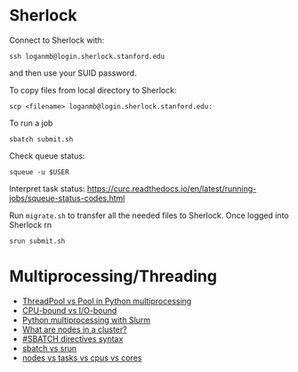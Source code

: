# Sherlock

Connect to Sherlock with: 
```
ssh loganmb@login.sherlock.stanford.edu
```
and then use your SUID password. 

To copy files from local directory to Sherlock:
```
scp <filename> loganmb@login.sherlock.stanford.edu:
```

To run a job
```
sbatch submit.sh
```

Check queue status:
```
squeue -u $USER
```
Interpret task status: https://curc.readthedocs.io/en/latest/running-jobs/squeue-status-codes.html

Run `migrate.sh` to transfer all the needed files to Sherlock. Once logged
into Sherlock rn
```
srun submit.sh
```

# Multiprocessing/Threading

* [ThreadPool vs Pool in Python multiprocessing](https://stackoverflow.com/questions/46045956/whats-the-difference-between-threadpool-vs-pool-in-the-multiprocessing-module)
* [CPU-bound vs I/O-bound](https://stackoverflow.com/questions/868568/what-do-the-terms-cpu-bound-and-i-o-bound-mean#:~:text=CPU%20bound%20means%20the%20program,the%20bottleneck%20and%20eliminate%20it.)
* [Python multiprocessing with Slurm](https://stackoverflow.com/questions/39974874/using-pythons-multiprocessing-on-slurm)
* [What are nodes in a cluster?](https://www.ibm.com/docs/en/was-nd/8.5.5?topic=servers-introduction-clusters)
* [#SBATCH directives syntax](https://slurm.schedmd.com/sbatch.html)
* [sbatch vs srun](https://stackoverflow.com/questions/43767866/slurm-srun-vs-sbatch-and-their-parameters)
* [nodes vs tasks vs cpus vs cores](https://login.scg.stanford.edu/faqs/cores/)